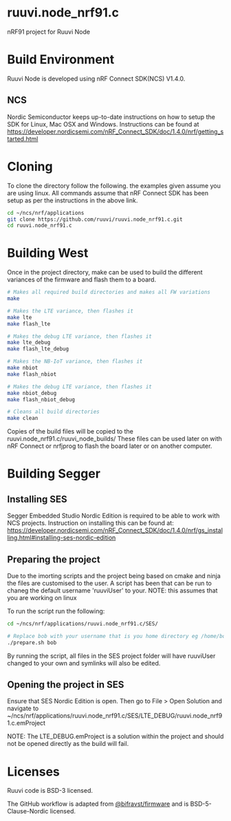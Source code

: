 # ruuvi.node_nrf91.c
nRF91 project for Ruuvi Node

# Build Environment
Ruuvi Node is developed using nRF Connect SDK(NCS) V1.4.0.

## NCS
Nordic Semiconductor keeps up-to-date instructions on how to setup the SDK for 
Linux, Mac OSX and Windows. Instructions can be found at https://developer.nordicsemi.com/nRF_Connect_SDK/doc/1.4.0/nrf/getting_started.html

# Cloning
To clone the directory follow the following. the examples given assume you are using linux.
All commands assume that nRF Connect SDK has been setup as per the instructions in the above link.

```bash
cd ~/ncs/nrf/applications
git clone https://github.com/ruuvi/ruuvi.node_nrf91.c.git
cd ruuvi.node_nrf91.c
```

# Building West
Once in the project directory, make can be used to build the different variances of the firmware and flash them to a board.

```bash
# Makes all required build directories and makes all FW variations
make

# Makes the LTE variance, then flashes it
make lte
make flash_lte

# Makes the debug LTE variance, then flashes it
make lte_debug
make flash_lte_debug

# Makes the NB-IoT variance, then flashes it
make nbiot
make flash_nbiot

# Makes the debug LTE variance, then flashes it
make nbiot_debug
make flash_nbiot_debug

# Cleans all build directories
make clean
```

Copies of the build files will be copied to the ruuvi.node_nrf91.c/ruuvi_node_builds/
These files can be used later on with nRF Connect or nrfjprog to flash the board later or on another computer.

# Building Segger

## Installing SES
Segger Embedded Studio Nordic Edition is required to be able to work with NCS projects. Instruction on installing this can be found at: https://developer.nordicsemi.com/nRF_Connect_SDK/doc/1.4.0/nrf/gs_installing.html#installing-ses-nordic-edition

## Preparing the project
Due to the imorting scripts and the project being based on cmake and ninja the files are customised to the user. A script has been that can be run to chaneg the default username 'ruuviUser' to your. NOTE: this assumes that you are working on linux

To run the script run the following:

```bash
cd ~/ncs/nrf/applications/ruuvi.node_nrf91.c/SES/

# Replace bob with your username that is you home directory eg /home/bob
./prepare.sh bob
```

By running the script, all files in the SES project folder will have ruuviUser changed to your own and symlinks will also be edited.

## Opening the project in SES
Ensure that SES Nordic Edition is open. Then go to File > Open Solution and navigate to ~/ncs/nrf/applications/ruuvi.node_nrf91.c/SES/LTE_DEBUG/ruuvi.node_nrf91.c.emProject

NOTE: The LTE_DEBUG.emProject is a solution within the project and should not be opened directly as the build will fail.

# Licenses
Ruuvi code is BSD-3 licensed. 

The GitHub workflow is adapted from [@bifravst/firmware](https://github.com/bifravst/firmware) and is BSD-5-Clause-Nordic licensed.
